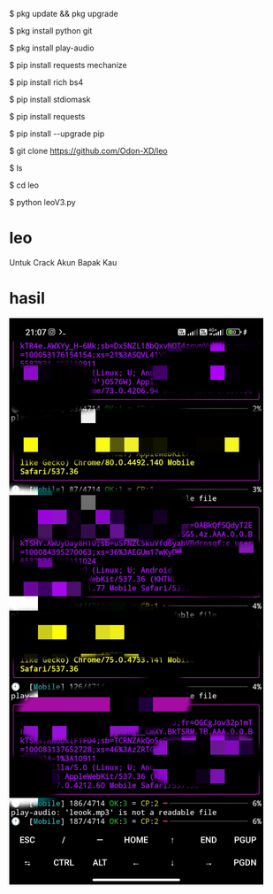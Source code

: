 $ pkg update && pkg upgrade

$ pkg install python git

$ pkg install play-audio

$ pip install requests mechanize

$ pip install rich bs4

$ pip install stdiomask

$ pip install requests

$ pip install --upgrade pip

$ git clone https://github.com/Odon-XD/leo

$ ls

$ cd leo

$ python leoV3.py

# leo
Untuk Crack Akun Bapak Kau 

# hasil
![alt text](https://github.com/Odon-XD/leo/blob/main/Hasil/IMG_20230430_152001.jpg?raw=true)
